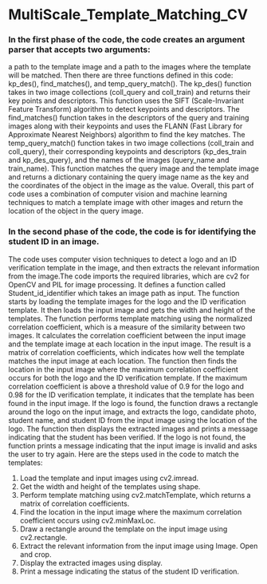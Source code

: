 # MultiScale_Template_Matching_CV
### In the first phase of the code, the code creates an argument parser that accepts two arguments: 
a path to the template image and a path to the images where the template
will be matched.
Then there are three functions defined in this code: kp_des(), find_matches(), and
temp_query_match().
The kp_des() function takes in two image collections (coll_query and coll_train) and
returns their key points and descriptors. This function uses the SIFT (Scale-Invariant Feature
Transform) algorithm to detect keypoints and descriptors.
The find_matches() function takes in the descriptors of the query and training images
along with their keypoints and uses the FLANN (Fast Library for Approximate Nearest
Neighbors) algorithm to find the key matches.
The temp_query_match() function takes in two image collections (coll_train and
coll_query), their corresponding keypoints and descriptors (kp_des_train and
kp_des_query), and the names of the images (query_name and train_name). This
function matches the query image and the template image and returns a dictionary
containing the query image name as the key and the coordinates of the object in the
image as the value.
Overall, this part of code uses a combination of computer vision and machine learning
techniques to match a template image with other images and return the location of the
object in the query image.

### In the second phase of the code, the code is for identifying the student ID in an image.
The code uses computer vision techniques to detect a logo and an ID verification
template in the image, and then extracts the relevant information from the image.The
code imports the required libraries, which are cv2 for OpenCV and PIL for image
processing. It defines a function called Student_id_identifier which takes an image path
as input.
The function starts by loading the template images for the logo and the ID verification
template. It then loads the input image and gets the width and height of the templates.
The function performs template matching using the normalized correlation coefficient,
which is a measure of the similarity between two images. It calculates the correlation
coefficient between the input image and the template image at each location in the
input image. The result is a matrix of correlation coefficients, which indicates how well the
template matches the input image at each location.
The function then finds the location in the input image where the maximum correlation
coefficient occurs for both the logo and the ID verification template. If the maximum
correlation coefficient is above a threshold value of 0.9 for the logo and 0.98 for the ID
verification template, it indicates that the template has been found in the input image.
If the logo is found, the function draws a rectangle around the logo on the input image,
and extracts the logo, candidate photo, student name, and student ID from the input
image using the location of the logo. The function then displays the extracted images
and prints a message indicating that the student has been verified.
If the logo is not found, the function prints a message indicating that the input image is
invalid and asks the user to try again.
Here are the steps used in the code to match the templates:
1. Load the template and input images using cv2.imread.
2. Get the width and height of the templates using shape.
3. Perform template matching using cv2.matchTemplate, which returns a matrix of
correlation coefficients.
4. Find the location in the input image where the maximum correlation coefficient
occurs using cv2.minMaxLoc.
5. Draw a rectangle around the template on the input image using cv2.rectangle.
6. Extract the relevant information from the input image using Image. Open and
crop.
7. Display the extracted images using display.
8. Print a message indicating the status of the student ID verification.